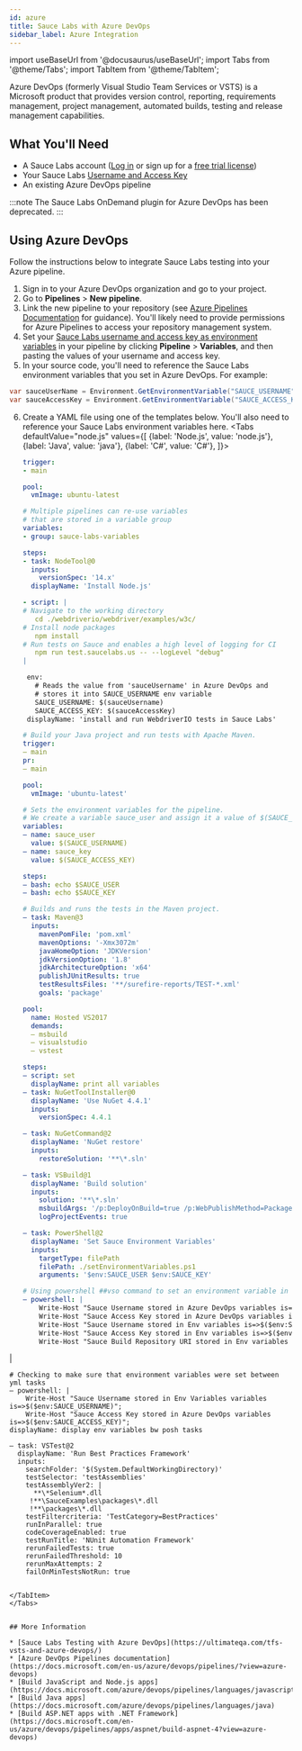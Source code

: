 ```yaml
---
id: azure
title: Sauce Labs with Azure DevOps
sidebar_label: Azure Integration
---
```


import useBaseUrl from '@docusaurus/useBaseUrl';
import Tabs from '@theme/Tabs';
import TabItem from '@theme/TabItem';

Azure DevOps (formerly Visual Studio Team Services or VSTS) is a Microsoft product that provides version control, reporting, requirements management, project management, automated builds, testing and release management capabilities.

## What You'll Need

* A Sauce Labs account ([Log in](https://accounts.saucelabs.com/am/XUI/#login/) or sign up for a [free trial license](https://saucelabs.com/sign-up))
* Your Sauce Labs [Username and Access Key](https://app.saucelabs.com/user-settings)
* An existing Azure DevOps pipeline

:::note
The Sauce Labs OnDemand plugin for Azure DevOps has been deprecated.
:::


## Using Azure DevOps

Follow the instructions below to integrate Sauce Labs testing into your Azure pipeline.

1. Sign in to your Azure DevOps organization and go to your project.
2. Go to **Pipelines** > **New pipeline**.
3. Link the new pipeline to your repository (see [Azure Pipelines Documentation](https://docs.microsoft.com/en-us/azure/devops/pipelines/) for guidance). You'll likely need to provide permissions for Azure Pipelines to access your repository management system.
4. Set your [Sauce Labs username and access key as environment variables](https://ultimateqa.com/tfs-vsts-and-azure-devops/#1_Setup_your_username_and_access_key_in_ADO) in your pipeline by clicking **Pipeline** > **Variables**, and then pasting the values of your username and access key.
5. In your source code, you'll need to reference the Sauce Labs environment variables that you set in Azure DevOps. For example:
  ```csharp title="C# example"
  var sauceUserName = Environment.GetEnvironmentVariable("SAUCE_USERNAME");
  var sauceAccessKey = Environment.GetEnvironmentVariable("SAUCE_ACCESS_KEY");
  ```
6. Create a YAML file using one of the templates below. You'll also need to reference your Sauce Labs environment variables here.
   <Tabs
     defaultValue="node.js"
     values={[
       {label: 'Node.js', value: 'node.js'},
       {label: 'Java', value: 'java'},
       {label: 'C#', value: 'C#'},
     ]}>

   <TabItem value="node.js">

   ```yml
   trigger:
   - main

   pool:
     vmImage: ubuntu-latest

   # Multiple pipelines can re-use variables
   # that are stored in a variable group
   variables:
   - group: sauce-labs-variables

   steps:
   - task: NodeTool@0
     inputs:
       versionSpec: '14.x'
     displayName: 'Install Node.js'

   - script: |
   # Navigate to the working directory
      cd ./webdriverio/webdriver/examples/w3c/
   # Install node packages
      npm install
   # Run tests on Sauce and enables a high level of logging for CI
      npm run test.saucelabs.us -- --logLevel "debug"
   |

    env:
      # Reads the value from 'sauceUsername' in Azure DevOps and
      # stores it into SAUCE_USERNAME env variable
      SAUCE_USERNAME: $(sauceUsername)
      SAUCE_ACCESS_KEY: $(sauceAccessKey)
    displayName: 'install and run WebdriverIO tests in Sauce Labs'
   ```

   </TabItem>
   <TabItem value="java">

   ```yaml
   # Build your Java project and run tests with Apache Maven.
   trigger:
   – main
   pr:
   – main

   pool:
     vmImage: 'ubuntu-latest'

   # Sets the environment variables for the pipeline.
   # We create a variable sauce_user and assign it a value of $(SAUCE_USERNAME), which comes from the Azure DevOps.
   variables:
   – name: sauce_user
     value: $(SAUCE_USERNAME)
   – name: sauce_key
     value: $(SAUCE_ACCESS_KEY)

   steps:
   – bash: echo $SAUCE_USER
   – bash: echo $SAUCE_KEY

   # Builds and runs the tests in the Maven project.
   – task: Maven@3
     inputs:
       mavenPomFile: 'pom.xml'
       mavenOptions: '-Xmx3072m'
       javaHomeOption: 'JDKVersion'
       jdkVersionOption: '1.8'
       jdkArchitectureOption: 'x64'
       publishJUnitResults: true
       testResultsFiles: '**/surefire-reports/TEST-*.xml'
       goals: 'package'
   ```

   </TabItem>
   <TabItem value="C#">

   ```yaml
   pool:
     name: Hosted VS2017
     demands:
     – msbuild
     – visualstudio
     – vstest

   steps:
   – script: set
     displayName: print all variables
   – task: NuGetToolInstaller@0
     displayName: 'Use NuGet 4.4.1'
     inputs:
       versionSpec: 4.4.1

   – task: NuGetCommand@2
     displayName: 'NuGet restore'
     inputs:
       restoreSolution: '**\*.sln'

   – task: VSBuild@1
     displayName: 'Build solution'
     inputs:
       solution: '**\*.sln'
       msbuildArgs: '/p:DeployOnBuild=true /p:WebPublishMethod=Package /p:PackageAsSingleFile=true /p:SkipInvalidConfigurations=true /p:DesktopBuildPackageLocation="$(build.artifactstagingdirectory)\WebApp.zip" /p:DeployIisAppPath="Default Web Site"'
       logProjectEvents: true

   – task: PowerShell@2
     displayName: 'Set Sauce Environment Variables'
     inputs:
       targetType: filePath
       filePath: ./setEnvironmentVariables.ps1
       arguments: '$env:SAUCE_USER $env:SAUCE_KEY'

   # Using powershell ##vso command to set an environment variable in the system
   – powershell: |
       Write-Host "Sauce Username stored in Azure DevOps variables is=>$($env:SAUCE_USER)";
       Write-Host "Sauce Access Key stored in Azure DevOps variables is=>$($env:SAUCE_KEY)";
       Write-Host "Sauce Username stored in Env variables is=>$($env:SAUCE_USERNAME)";
       Write-Host "Sauce Access Key stored in Env variables is=>$($env:SAUCE_ACCESS_KEY)";
       Write-Host "Sauce Build Repository URI stored in Env variables is=>$($env:BUILD_REPOSITORY_URI)";
  |

    # Checking to make sure that environment variables were set between yml tasks
    – powershell: |
        Write-Host "Sauce Username stored in Env Variables variables is=>$($env:SAUCE_USERNAME)";
        Write-Host "Sauce Access Key stored in Azure DevOps variables is=>$($env:SAUCE_ACCESS_KEY)";
    displayName: display env variables bw posh tasks

    – task: VSTest@2
      displayName: 'Run Best Practices Framework'
      inputs:
        searchFolder: '$(System.DefaultWorkingDirectory)'
        testSelector: 'testAssemblies'
        testAssemblyVer2: |
          **\*Selenium*.dll
         !**\SauceExamples\packages\*.dll
         !**\packages\*.dll
        testFiltercriteria: 'TestCategory=BestPractices'
        runInParallel: true
        codeCoverageEnabled: true
        testRunTitle: 'NUnit Automation Framework'
        rerunFailedTests: true
        rerunFailedThreshold: 10
        rerunMaxAttempts: 2
        failOnMinTestsNotRun: true
   ```

   </TabItem>
   </Tabs>


## More Information

* [Sauce Labs Testing with Azure DevOps](https://ultimateqa.com/tfs-vsts-and-azure-devops/)
* [Azure DevOps Pipelines documentation](https://docs.microsoft.com/en-us/azure/devops/pipelines/?view=azure-devops)
  * [Build JavaScript and Node.js apps](https://docs.microsoft.com/azure/devops/pipelines/languages/javascript)
  * [Build Java apps](https://docs.microsoft.com/azure/devops/pipelines/languages/java)
  * [Build ASP.NET apps with .NET Framework](https://docs.microsoft.com/en-us/azure/devops/pipelines/apps/aspnet/build-aspnet-4?view=azure-devops)
